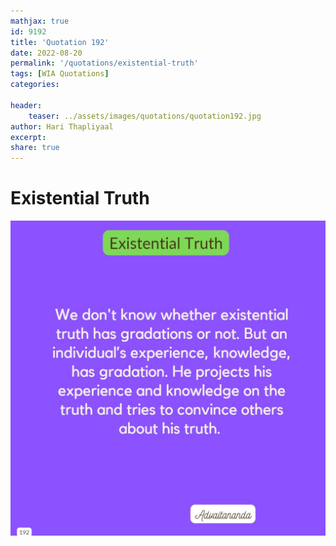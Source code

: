 ```yaml
---
mathjax: true
id: 9192
title: 'Quotation 192'
date: 2022-08-20
permalink: '/quotations/existential-truth'
tags: [WIA Quotations] 
categories: 

header:
    teaser: ../assets/images/quotations/quotation192.jpg
author: Hari Thapliyaal 
excerpt:
share: true 
---
```


# Existential Truth

![Existential Truth](../assets/images/quotations/quotation192.jpg)
